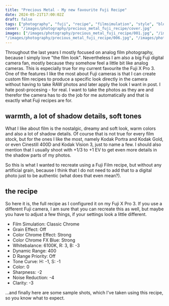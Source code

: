 ```yaml
---
title: "Precious Metal - My new favourite Fuji Recipe"
date: 2024-05-21T17:00:02Z
draft: false
tags: ["photography", "fuji", "recipe", "filmsimulation", "style", "blog"]
cover: "/images/photography/precious_metal_fuji_recipe/cover.jpg"
images: ["/images/photography/precious_metal_fuji_recipe/001.jpg", "/images/photography/precious_metal_fuji_recipe/002.jpg", "/images/photography/precious_metal_fuji_recipe/003.jpg", "/images/photography/precious_metal_fuji_recipe/004.jpg", "/images/photography/precious_metal_fuji_recipe/005.jpg",
"/images/photography/precious_metal_fuji_recipe/006.jpg", "/images/photography/precious_metal_fuji_recipe/007.jpg"]
---
```

Throughout the last years I mostly focused on analog film photography, because I simply love "the film look". Nevertheless I am also a big Fuji digital camera fan, mostly because they somehow feel a little bit like analog cameras. This is especially true for my current favourite the Fuji X Pro 3. One of the features I like the most about Fuji cameras is that I can create custom film recipes to produce a specific look directly in the camera without having to take RAW photos and later apply the look I want in post. I hate post-procesing - for real. I want to take the photos as they are and therefor the camera has to do the job for me automatically and that is exactly what Fuji recipes are for.

## warmth, a lot of shadow details, soft tones

What I like about film is the nostalgic, dreamy and soft look, warm colors and also a lot of shadow details. Of course that is not true for every film stock, but for the ones I like the most, namely Kodak Portra and Kodak Gold, or even Cinestill 400D and Kodak Vision 3, just to name a few. I should also mention that I usually shoot with +1/3 to +1 EV to get even more details in the shadow parts of my photos. 

So this is what I wanted to recreate using a Fuji Film recipe, but without any artificial grain, because I think that I do not need to add that to a digital photo just to be authentic (what does that even mean?).

## the recipe

So here it is, the full recipe as I configured it on my Fuji X Pro 3. If you use a different Fuji camera, I am sure that you can recreate this as well, but maybe you have to adjust a few things, if your settings look a little different. 

* Film Simulation: Classic Chrome
* Grain Effect: Off
* Color Chrome Effect: Strong
* Color Chrome FX Blue: Strong
* Whitebalance: 6100K, R: 3, B: -3
* Dynamic Range: 400
* D Range Priority: Off
* Tone Curve: H: -1, S: -1
* Color: 0
* Sharpness: -2
* Noise Reduction: -4
* Clarity: -3

...and finally here are some sample shots, which I've taken using this recipe, so you know what to expect.